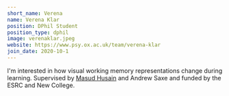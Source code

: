 ```yaml
---
short_name: Verena
name: Verena Klar
position: DPhil Student
position_type: dphil
image: verenaklar.jpeg
website: https://www.psy.ox.ac.uk/team/verena-klar
join_date: 2020-10-1
---
```


I'm interested in how visual working memory representations change during learning. Supervised by [Masud Husain](https://www.masudhusain.org/) and Andrew Saxe and funded by the ESRC and New College.